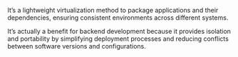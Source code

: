 It’s a lightweight virtualization method to package applications and their dependencies, ensuring consistent environments across different systems.

It’s actually a benefit for backend development because it provides isolation and portability by simplifying deployment processes and reducing conflicts between software versions and configurations.